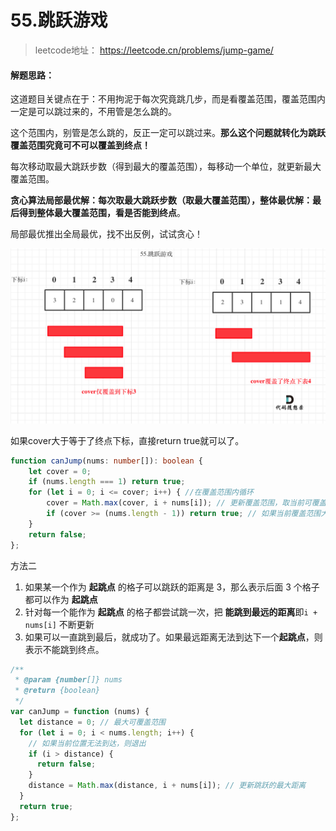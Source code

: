 # 55.跳跃游戏

> leetcode地址： https://leetcode.cn/problems/jump-game/

#### **解题思路：**

这道题目关键点在于：不用拘泥于每次究竟跳几步，而是看覆盖范围，覆盖范围内一定是可以跳过来的，不用管是怎么跳的。

这个范围内，别管是怎么跳的，反正一定可以跳过来。**那么这个问题就转化为跳跃覆盖范围究竟可不可以覆盖到终点！**

每次移动取最大跳跃步数（得到最大的覆盖范围），每移动一个单位，就更新最大覆盖范围。

**贪心算法局部最优解：每次取最大跳跃步数（取最大覆盖范围），整体最优解：最后得到整体最大覆盖范围，看是否能到终点**。

局部最优推出全局最优，找不出反例，试试贪心！

<img src="../../img/跳跃游戏.png" alt="跳跃游戏"  />

如果cover大于等于了终点下标，直接return true就可以了。

```typescript
function canJump(nums: number[]): boolean {
    let cover = 0;
    if (nums.length === 1) return true;
    for (let i = 0; i <= cover; i++) { //在覆盖范围内循环
        cover = Math.max(cover, i + nums[i]); // 更新覆盖范围，取当前可覆盖范围里最大的。
        if (cover >= (nums.length - 1)) return true; // 如果当前覆盖范围大于等于终点下标，则为true
    }
    return false;
};
```



方法二

1. 如果某一个作为 **起跳点** 的格子可以跳跃的距离是 3，那么表示后面 3 个格子都可以作为 **起跳点**
2. 针对每一个能作为 **起跳点** 的格子都尝试跳一次，把 **能跳到最远的距离**即`i + nums[i]` 不断更新
3. 如果可以一直跳到最后，就成功了。如果最远距离无法到达下一个**起跳点**，则表示不能跳到终点。

```js
/**
 * @param {number[]} nums
 * @return {boolean}
 */
var canJump = function (nums) {
  let distance = 0; // 最大可覆盖范围
  for (let i = 0; i < nums.length; i++) {
    // 如果当前位置无法到达，则退出
    if (i > distance) {
      return false;
    }
    distance = Math.max(distance, i + nums[i]); // 更新跳跃的最大距离
  }
  return true;
};
```

